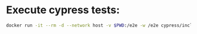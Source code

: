 # Execute cypress tests:
```bash
docker run -it --rm -d --network host -v $PWD:/e2e -w /e2e cypress/included:3.2.0
```